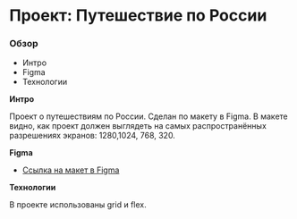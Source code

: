 # Проект: Путешествие по России

### Обзор
* Интро
* Figma
* Технологии

**Интро**

Проект о путешествиям по России.
Сделан по макету в Figma. В макете видно, как проект должен выглядеть на самых распространённых разрешениях экранов: 1280,1024, 768, 320.

**Figma**

* [Ссылка на макет в Figma](https://www.figma.com/file/5S2WSbEFL6awjVWJ0NWL8Q/Sprint-3_-Russia-_-desktop-mobile?node-id=28503%3A0)

**Технологии**

В проекте использованы grid и flex.